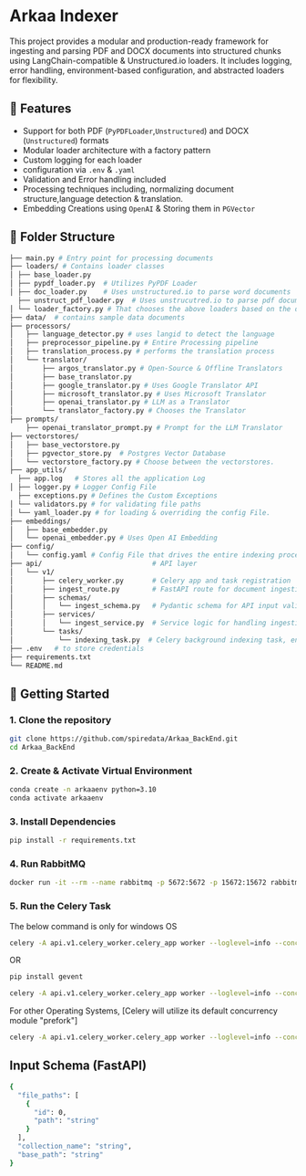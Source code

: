 # Arkaa Indexer

This project provides a modular and production-ready framework for ingesting and parsing PDF and DOCX documents into structured chunks using LangChain-compatible & Unstructured.io loaders. It includes logging, error handling, environment-based configuration, and abstracted loaders for flexibility.

## 🔧 Features

- Support for both PDF (`PyPDFLoader`,`Unstructured`) and DOCX (`Unstructured`) formats
- Modular loader architecture with a factory pattern
- Custom logging for each loader
- configuration via `.env` & `.yaml`
- Validation and Error handling included
- Processing techniques including, normalizing document structure,language detection & translation. 
- Embedding Creations using `OpenAI` & Storing them in `PGVector`

## 📁 Folder Structure
```bash
├── main.py # Entry point for processing documents
├── loaders/ # Contains loader classes
│ ├── base_loader.py
│ ├── pypdf_loader.py  # Utilizes PyPDF Loader
│ ├── doc_loader.py    # Uses unstructured.io to parse word documents
  ├── unstruct_pdf_loader.py  # Uses unstrucutred.io to parse pdf documents, choose this for complex pdf documents
│ └── loader_factory.py # That chooses the above loaders based on the document extension
├── data/  # contains sample data documents 
├── processors/
│   ├── language_detector.py # uses langid to detect the language
│   ├── preprocessor_pipeline.py # Entire Processing pipeline
│   ├── translation_process.py # performs the translation process 
│   └── translator/
│       ├── argos_translator.py # Open-Source & Offline Translators
│       ├── base_translator.py 
│       ├── google_translator.py # Uses Google Translator API
│       ├── microsoft_translator.py # Uses Microsoft Translator
│       ├── openai_translator.py # LLM as a Translator 
│       └── translator_factory.py # Chooses the Translator
├── prompts/ 
    ├── openai_translator_prompt.py # Prompt for the LLM Translator
├── vectorstores/
│   ├── base_vectorstore.py
│   ├── pgvector_store.py  # Postgres Vector Database
│   └── vectorstore_factory.py # Choose between the vectorstores.
├── app_utils/   
  ├── app.log   # Stores all the application Log
│ ├── logger.py # Logger Config File
  ├── exceptions.py # Defines the Custom Exceptions 
│ └── validators.py # for validating file paths
│ └── yaml_loader.py # for loading & overriding the config File.
├── embeddings/
│   ├── base_embedder.py
│   └── openai_embedder.py # Uses Open AI Embedding 
├── config/
│   └── config.yaml # Config File that drives the entire indexing process.
├── api/                           # API layer
│   └── v1/
│       ├── celery_worker.py       # Celery app and task registration
│       ├── ingest_route.py        # FastAPI route for document ingestion
│       ├── schemas/
│       │   └── ingest_schema.py   # Pydantic schema for API input validation
│       ├── services/
│       │   └── ingest_service.py  # Service logic for handling ingestion [Indexing Logic]
│       └── tasks/
│           └── indexing_task.py  # Celery background indexing task, entry point for celery
├── .env   # to store credentials
├── requirements.txt
└── README.md
```
## 🚀 Getting Started


### 1. Clone the repository
```bash
git clone https://github.com/spiredata/Arkaa_BackEnd.git
cd Arkaa_BackEnd
```
### 2. Create & Activate Virtual Environment
```bash
conda create -n arkaaenv python=3.10
conda activate arkaaenv
```

### 3. Install Dependencies
```bash
pip install -r requirements.txt
```
### 4. Run RabbitMQ
```bash
docker run -it --rm --name rabbitmq -p 5672:5672 -p 15672:15672 rabbitmq:4-management
```
### 5. Run the Celery Task

The below command is only for windows OS

```bash
celery -A api.v1.celery_worker.celery_app worker --loglevel=info --concurrency=4 -Q indexing_queue -pool=solo
```
OR

```bash
pip install gevent

celery -A api.v1.celery_worker.celery_app worker --loglevel=info --concurrency=4 -Q indexing_queue -P gevent
```

For other Operating Systems, [Celery will utilize its default concurrency module "prefork"]
```bash
celery -A api.v1.celery_worker.celery_app worker --loglevel=info --concurrency=4 -Q indexing_queue
```

## Input Schema (FastAPI)
```bash
{
  "file_paths": [
    {
      "id": 0,
      "path": "string"
    }
  ],
  "collection_name": "string",
  "base_path": "string"
}
```
